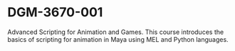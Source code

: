 # DGM-3670-001
Advanced Scripting for Animation and Games. This course introduces the basics of scripting for animation in Maya using MEL and Python languages.
